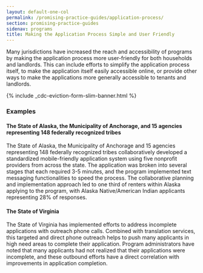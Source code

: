 ```yaml
---
layout: default-one-col
permalink: /promising-practice-guides/application-process/
section: promising-practice-guides
sidenav: programs
title: Making the Application Process Simple and User Friendly
---
```


Many jurisdictions have increased the reach and accessibility of programs by making the application process more user-friendly for both households and landlords. This can include efforts to simplify the application process itself, to make the application itself easily accessible online, or provide other ways to make the applications more generally accessible to tenants and landlords.

{% include _cdc-eviction-form-slim-banner.html %}

### Examples

#### The State of Alaska, the Municipality of Anchorage, and 15 agencies representing 148 federally recognized tribes 

The State of Alaska, the Municipality of Anchorage and 15 agencies representing 148 federally recognized tribes collaboratively developed a standardized mobile-friendly application system using five nonprofit providers from across the state. The application was broken into several stages that each required 3-5 minutes, and the program implemented text messaging functionalities to speed the process. The collaborative planning and implementation approach led to one third of renters within Alaska applying to the program, with Alaska Native/American Indian applicants representing 28% of responses. 

#### The State of Virginia

The State of Virginia has implemented efforts to address incomplete applications with outreach phone calls. Combined with translation services, this targeted and direct phone outreach helps to push many applicants in high need areas to complete their application. Program administrators have noted that many applicants had not realized that their applications were incomplete, and these outbound efforts have a direct correlation with improvements in application completion.

